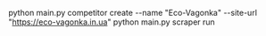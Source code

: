 python main.py competitor create --name "Eco-Vagonka" --site-url "https://eco-vagonka.in.ua"
python main.py scraper run